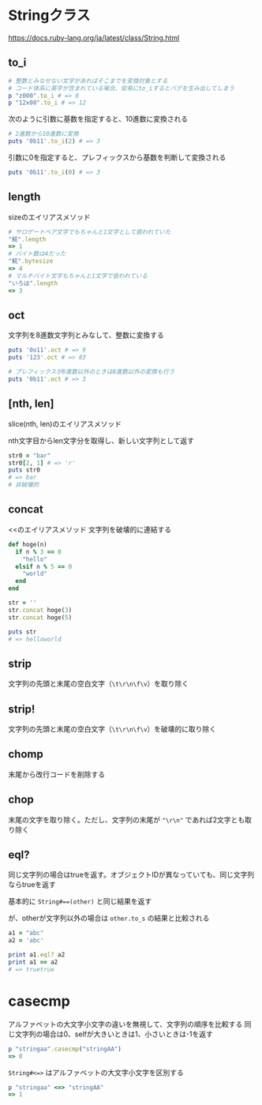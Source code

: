 # Stringクラス

https://docs.ruby-lang.org/ja/latest/class/String.html

## to_i

```ruby
# 整数とみなせない文字があればそこまでを変換対象とする
# コード体系に英字が含まれている場合、安易にto_iするとバグを生み出してしまう
p "z000".to_i # => 0
p "12x00".to_i # => 12
```

次のように引数に基数を指定すると、10進数に変換される

```ruby
# 2進数から10進数に変換
puts '0b11'.to_i(2) # => 3
```

引数に0を指定すると、プレフィックスから基数を判断して変換される

```ruby
puts '0b11'.to_i(0) # => 3
```

## length

sizeのエイリアスメソッド

```ruby
# サロゲートペア文字でもちゃんと1文字として扱われていた
"𩸽".length
=> 1
# バイト数は4だった
"𩸽".bytesize
=> 4
# マルチバイト文字もちゃんと1文字で扱われている
"いろは".length
=> 3
```

## oct

文字列を8進数文字列とみなして、整数に変換する

```ruby
puts '0o11'.oct # => 9
puts '123'.oct # => 83

# プレフィックスが8進数以外のときは8進数以外の変換も行う
puts '0b11'.oct # => 3
```

## [nth, len]
slice(nth, len)のエイリアスメソッド

nth文字目からlen文字分を取得し、新しい文字列として返す

```ruby
str0 = "bar"
str0[2, 1] # => 'r'
puts str0
# => bar
# 非破壊的
```

## concat
<<のエイリアスメソッド
文字列を破壊的に連結する

```ruby
def hoge(n)
  if n % 3 == 0
    "hello"
  elsif n % 5 == 0
    "world"
  end
end

str = ''
str.concat hoge(3)
str.concat hoge(5)

puts str
# => helloworld
```

## strip

文字列の先頭と末尾の空白文字（`\t\r\n\f\v`）を取り除く

## strip!

文字列の先頭と末尾の空白文字（`\t\r\n\f\v`）を破壊的に取り除く

## chomp
末尾から改行コードを削除する

## chop
末尾の文字を取り除く。ただし、文字列の末尾が `"\r\n"` であれば2文字とも取り除く

## eql?
同じ文字列の場合はtrueを返す。オブジェクトIDが異なっていても、同じ文字列ならtrueを返す

基本的に `String#==(other)` と同じ結果を返す

が、otherが文字列以外の場合は `other.to_s` の結果と比較される

```ruby
a1 = "abc"
a2 = 'abc'

print a1.eql? a2
print a1 == a2
# => truetrue
```

# casecmp

アルファベットの大文字小文字の違いを無視して、文字列の順序を比較する
同じ文字列の場合は0、selfが大きいときは1、小さいときは-1を返す

```ruby
p "stringaa".casecmp("stringAA")
=> 0
```

`String#<=>` はアルファベットの大文字小文字を区別する

```ruby
p "stringaa" <=> "stringAA"
=> 1                      
```
